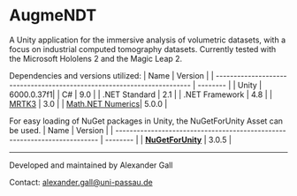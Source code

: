 # AugmeNDT

A Unity application for the immersive analysis of volumetric datasets, with a focus on industrial computed tomography datasets.
Currently tested with the Microsoft Hololens 2 and the Magic Leap 2.

Dependencies and versions utilized:
| Name                                                                    | Version  |
| ----------------------------------------------------------------------- | -------- |
| Unity                                                                   | 6000.0.37f1|
| C#                                                                      | 9.0      |
| .NET Standard                                                  | 2.1      |
| .NET Framework                                             | 4.8      |
| [MRTK3](https://github.com/MixedRealityToolkit/MixedRealityToolkit-Unity/releases)                                                                   | 3.0  |
| [Math.NET Numerics](https://numerics.mathdotnet.com/#Math-NET-Numerics)| 5.0.0    | 

For easy loading of NuGet packages in Unity, the NuGetForUnity Asset can be used. 
| Name                                                                      | Version  |
| ------------------------------------------------------------------------- | -------- |
| **[NuGetForUnity](https://github.com/GlitchEnzo/NuGetForUnity/releases)** | 3.0.5 |

---
Developed and maintained by Alexander Gall

Contact: [alexander.gall@uni-passau.de](alexander.gall@uni-passau.de)